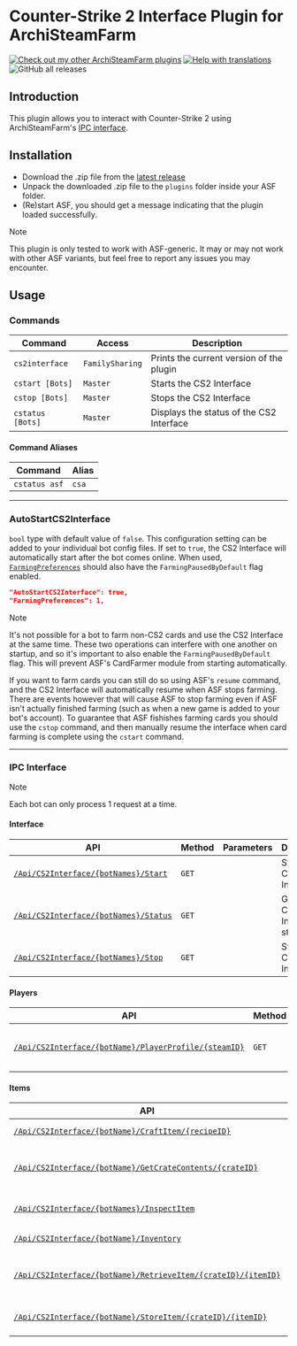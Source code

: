 # Counter-Strike 2 Interface Plugin for ArchiSteamFarm

[![Check out my other ArchiSteamFarm plugins](https://img.shields.io/badge/Check%20out%20my%20other%20ArchiSteamFarm%20plugins-blue?logo=github)](https://github.com/stars/Citrinate/lists/archisteamfarm-plugins) [![Help with translations](https://img.shields.io/badge/Help%20with%20translations-purple?logo=crowdin)](https://github.com/Citrinate/CS2Interface/tree/main/CS2Interface/Localization) ![GitHub all releases](https://img.shields.io/github/downloads/Citrinate/CS2Interface/total?logo=github&label=Downloads)

## Introduction

This plugin allows you to interact with Counter-Strike 2 using ArchiSteamFarm's [IPC interface](https://github.com/JustArchiNET/ArchiSteamFarm/wiki/IPC).

## Installation

- Download the .zip file from the [latest release](https://github.com/Citrinate/CS2Interface/releases/latest)
- Unpack the downloaded .zip file to the `plugins` folder inside your ASF folder.
- (Re)start ASF, you should get a message indicating that the plugin loaded successfully. 

> [!NOTE]
> This plugin is only tested to work with ASF-generic.  It may or may not work with other ASF variants, but feel free to report any issues you may encounter.

## Usage

### Commands

Command | Access | Description
--- | --- | ---
`cs2interface`|`FamilySharing`|Prints the current version of the plugin
`cstart [Bots]`|`Master`|Starts the CS2 Interface
`cstop [Bots]`|`Master`|Stops the CS2 Interface
`cstatus [Bots]`|`Master`|Displays the status of the CS2 Interface

#### Command Aliases

Command | Alias |
--- | --- |
`cstatus asf`|`csa`

---

### AutoStartCS2Interface

`bool` type with default value of `false`.  This configuration setting can be added to your individual bot config files.  If set to `true`, the CS2 Interface will automatically start after the bot comes online.  When used, [`FarmingPreferences`](https://github.com/JustArchiNET/ArchiSteamFarm/wiki/Configuration#farmingpreferences) should also have the `FarmingPausedByDefault` flag enabled.

```json
"AutoStartCS2Interface": true,
"FarmingPreferences": 1,
```

> [!NOTE]
> It's not possible for a bot to farm non-CS2 cards and use the CS2 Interface at the same time.  These two operations can interfere with one another on startup, and so it's important to also enable the `FarmingPausedByDefault` flag.  This will prevent ASF's CardFarmer module from starting automatically.
> 
> If you want to farm cards you can still do so using ASF's `resume` command, and the CS2 Interface will automatically resume when ASF stops farming.  There are events however that will cause ASF to stop farming even if ASF isn't actually finished farming (such as when a new game is added to your bot's account).  To guarantee that ASF fishishes farming cards you should use the `cstop` command, and then manually resume the interface when card farming is complete using the `cstart` command.

---

### IPC Interface

> [!NOTE]
> Each bot can only process 1 request at a time.

#### Interface

API | Method | Parameters | Description
--- | --- | --- | ---
[`/Api/CS2Interface/{botNames}/Start`](CS2Interface/IPC/Documentation/Interface/Start.md)|`GET`| |Starts the CS2 Interface
[`/Api/CS2Interface/{botNames}/Status`](CS2Interface/IPC/Documentation/Interface/Status.md)|`GET`| |Get the CS2 Interface status
[`/Api/CS2Interface/{botNames}/Stop`](CS2Interface/IPC/Documentation/Interface/Stop.md)|`GET`| |Stops the CS2 Interface

#### Players

API | Method | Parameters | Description
--- | --- | --- | ---
[`/Api/CS2Interface/{botName}/PlayerProfile/{steamID}`](CS2Interface/IPC/Documentation/Players/PlayerProfile.md)|`GET`| |Get a friend's player profile

#### Items

API | Method | Parameters | Description
--- | --- | --- | ---
[`/Api/CS2Interface/{botName}/CraftItem/{recipeID}`](CS2Interface/IPC/Documentation/Items/CraftItem.md)|`GET`|`itemIDs`|Craft an item
[`/Api/CS2Interface/{botName}/GetCrateContents/{crateID}`](CS2Interface/IPC/Documentation/Items/GetCrateContents.md)|`GET`|`minimal`, `showDefs`|Get a storage unit's contents
[`/Api/CS2Interface/{botNames}/InspectItem`](CS2Interface/IPC/Documentation/Items/InspectItem.md)|`GET`|`url`, `s`, `a`, `d`, `m`, `minimal`, `showDefs`|Inspect an item
[`/Api/CS2Interface/{botName}/Inventory`](CS2Interface/IPC/Documentation/Items/Inventory.md)|`GET`|`minimal`, `showDefs`|Get a bot's inventory
[`/Api/CS2Interface/{botName}/RetrieveItem/{crateID}/{itemID}`](CS2Interface/IPC/Documentation/Items/RetrieveItem.md)|`GET`| |Take an item out of a storage unit
[`/Api/CS2Interface/{botName}/StoreItem/{crateID}/{itemID}`](CS2Interface/IPC/Documentation/Items/StoreItem.md)|`GET`| |Place an item into a storage unit
